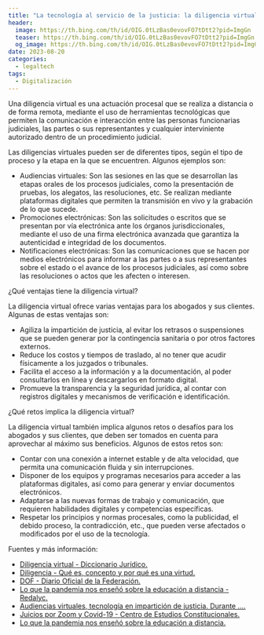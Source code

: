 ```yaml
---
title: "La tecnología al servicio de la justicia: la diligencia virtual "
header:
  image: https://th.bing.com/th/id/OIG.0tLzBas0evovFO7tDtt2?pid=ImgGn
  teaser: https://th.bing.com/th/id/OIG.0tLzBas0evovFO7tDtt2?pid=ImgGn
  og_image: https://th.bing.com/th/id/OIG.0tLzBas0evovFO7tDtt2?pid=ImgGn
date: 2023-08-20
categories:
  - legaltech
tags:
  - Digitalización
---
```



Una diligencia virtual es una actuación procesal que se realiza a distancia o de forma remota, mediante el uso de herramientas tecnológicas que permiten la comunicación e interacción entre las personas funcionarias judiciales, las partes o sus representantes y cualquier interviniente autorizado dentro de un procedimiento judicial.

Las diligencias virtuales pueden ser de diferentes tipos, según el tipo de proceso y la etapa en la que se encuentren. Algunos ejemplos son:

- Audiencias virtuales: Son las sesiones en las que se desarrollan las etapas orales de los procesos judiciales, como la presentación de pruebas, los alegatos, las resoluciones, etc. Se realizan mediante plataformas digitales que permiten la transmisión en vivo y la grabación de lo que sucede.
- Promociones electrónicas: Son las solicitudes o escritos que se presentan por vía electrónica ante los órganos jurisdiccionales, mediante el uso de una firma electrónica avanzada que garantiza la autenticidad e integridad de los documentos.
- Notificaciones electrónicas: Son las comunicaciones que se hacen por medios electrónicos para informar a las partes o a sus representantes sobre el estado o el avance de los procesos judiciales, así como sobre las resoluciones o actos que les afecten o interesen.

¿Qué ventajas tiene la diligencia virtual?

La diligencia virtual ofrece varias ventajas para los abogados y sus clientes. Algunas de estas ventajas son:

- Agiliza la impartición de justicia, al evitar los retrasos o suspensiones que se pueden generar por la contingencia sanitaria o por otros factores externos.
- Reduce los costos y tiempos de traslado, al no tener que acudir físicamente a los juzgados o tribunales.
- Facilita el acceso a la información y a la documentación, al poder consultarlos en línea y descargarlos en formato digital.
- Promueve la transparencia y la seguridad jurídica, al contar con registros digitales y mecanismos de verificación e identificación.

¿Qué retos implica la diligencia virtual?

La diligencia virtual también implica algunos retos o desafíos para los abogados y sus clientes, que deben ser tomados en cuenta para aprovechar al máximo sus beneficios. Algunos de estos retos son:

- Contar con una conexión a internet estable y de alta velocidad, que permita una comunicación fluida y sin interrupciones.
- Disponer de los equipos y programas necesarios para acceder a las plataformas digitales, así como para generar y enviar documentos electrónicos.
- Adaptarse a las nuevas formas de trabajo y comunicación, que requieren habilidades digitales y competencias específicas.
- Respetar los principios y normas procesales, como la publicidad, el debido proceso, la contradicción, etc., que pueden verse afectados o modificados por el uso de la tecnología.

Fuentes y más información:

- [Diligencia virtual - Diccionario Jurídico. ](http://diccionariojuridico.mx/definicion/diligencia-virtual/)
- [Diligencia - Qué es, concepto y por qué es una virtud. ](https://concepto.de/diligencia/)
- [DOF - Diario Oficial de la Federación. ](https://dof.gob.mx/nota_detalle.php?codigo=5594926&fecha=12/06/2020)
- [Lo que la pandemia nos enseñó sobre la educación a distancia - Redalyc. ](https://www.redalyc.org/jatsRepo/270/27063237028/html/index.html)
- [Audiencias virtuales, tecnología en impartición de justicia. Durante .... ](https://legalario.com/blog/audiencias-virtuales/)
- [Juicios por Zoom y Covid-19 - Centro de Estudios Constitucionales. ](https://www.sitios.scjn.gob.mx/cec/blog-cec/juicios-por-zoom-y-covid-19)
- [Lo que la pandemia nos enseñó sobre la educación a distancia. ](https://doi.org/10.48102/rlee.2020.50.ESPECIAL.119)